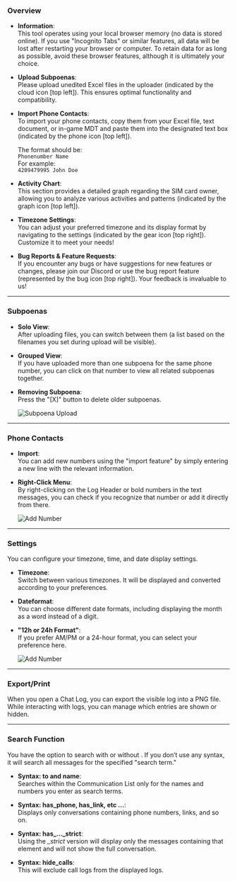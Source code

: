 
### Overview
- **Information**:    
This tool operates using your local browser memory (no data is stored online). If you use "Incognito Tabs" or similar features, all data will be lost after restarting your browser or computer. To retain data for as long as possible, avoid these browser features, although it is ultimately your choice.

- **Upload Subpoenas**:   
Please upload unedited Excel files in the uploader (indicated by the cloud icon [top left]). This ensures optimal functionality and compatibility.

- **Import Phone Contacts**:  
    To import your phone contacts, copy them from your Excel file, text document, or in-game MDT and paste them into the designated text box (indicated by the phone icon [top left]).  
      
    The format should be:  
    `Phonenumber Name`  
    For example:  
    `4209479995 John Doe`

- **Activity Chart**:  
  This section provides a detailed graph regarding the SIM card owner, allowing you to analyze various activities and patterns (indicated by the graph icon [top left]).

- **Timezone Settings**:  
  You can adjust your preferred timezone and its display format by navigating to the settings (indicated by the gear icon [top right]). Customize it to meet your needs!

- **Bug Reports & Feature Requests**:  
  If you encounter any bugs or have suggestions for new features or changes, please join our Discord or use the bug report feature (represented by the bug icon [top right]). Your feedback is invaluable to us!
  
---

### Subpoenas
- **Solo View**:  
  After uploading files, you can switch between them (a list based on the filenames you set during upload will be visible).

- **Grouped View**:   
  If you have uploaded more than one subpoena for the same phone number, you can click on that number to view all related subpoenas together.

- **Removing Subpoena**:  
  Press the "[X]" button to delete older subpoenas.

  ![Subpoena Upload](https://sushiingit.github.io/np_csv_converter/resources/frontend/image/help/phoneUpload.png "Subpoena Upload")

---

### Phone Contacts
- **Import**:  
  You can add new numbers using the "import feature" by simply entering a new line with the relevant information.

- **Right-Click Menu**:  
  By right-clicking on the Log Header or bold numbers in the text messages, you can check if you recognize that number or add it directly from there.

  ![Add Number](https://sushiingit.github.io/np_csv_converter/resources/frontend/image/help/phoneUpload.png "Add Number")

---

### Settings
You can configure your timezone, time, and date display settings.

- **Timezone**:  
 Switch between various timezones. It will be displayed and converted according to your preferences.

- **Dateformat**:  
  You can choose different date formats, including displaying the month as a word instead of a digit.

- **"12h or 24h Format"**:  
  If you prefer AM/PM or a 24-hour format, you can select your preference here.

  ![Add Number](https://sushiingit.github.io/np_csv_converter/resources/frontend/image/help/settings.png "Add Number")

---

### Export/Print
When you open a Chat Log, you can export the visible log into a PNG file.
While interacting with logs, you can manage which entries are shown or hidden.

---

### Search Function
You have the option to search with or without <syntax>. If you don’t use any syntax, it will search all messages for the specified "search term."

- **Syntax: to and name**:     
  Searches within the Communication List only for the names and numbers you enter as search terms.

- **Syntax: has_phone, has_link, etc ...**:   
  Displays only conversations containing phone numbers, links, and so on.
  
- **Syntax: has_..._strict**:    
  Using the *_strict* version will display only the messages containing that element and will not show the full conversation.

- **Syntax: hide_calls**:    
  This will exclude call logs from the displayed logs.